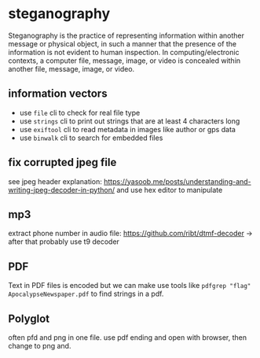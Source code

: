 # steganography

Steganography is the practice of representing information within another message or physical object, in such a manner that the presence of the information is not evident to human inspection. In computing/electronic contexts, a computer file, message, image, or video is concealed within another file, message, image, or video.

## information vectors

- use `file` cli to check for real file type
- use `strings` cli to print out strings that are at least 4 characters long
- use `exiftool` cli to read metadata in images like author or gps data
- use `binwalk` cli to search for embedded files

## fix corrupted jpeg file
see jpeg header explanation: https://yasoob.me/posts/understanding-and-writing-jpeg-decoder-in-python/ and use hex editor to manipulate

## mp3
extract phone number in audio file: https://github.com/ribt/dtmf-decoder
-> after that probably use t9 decoder

## PDF
Text in PDF files is encoded but we can make use tools like `pdfgrep "flag" ApocalypseNewspaper.pdf` to find strings in a pdf. 

## Polyglot
often pfd and png in one file.
use pdf ending and open with browser, then change to png and.